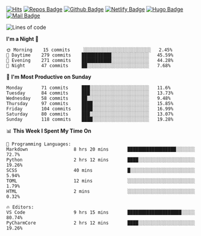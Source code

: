 

[![Hits](https://hits.seeyoufarm.com/api/count/incr/badge.svg?url=https%3A%2F%2Fgithub.com/sangm1n)](https://hits.seeyoufarm.com) 
[![Repos Badge](https://badges.pufler.dev/repos/sangm1n)](https://badges.pufler.dev)
[![Github Badge](http://img.shields.io/badge/-github-black?style=flat-square&logo=github&logoColor=white&link=https:https://github.com/sangm1n/)](https://github.com/sangm1n/)
[![Netlify Badge](https://img.shields.io/badge/-TIL-00C7B7?style=flat-square&logo=Netlify&logoColor=white&link=https://sangminlog.netlify.com)](https://sangminlog.netlify.com)
[![Hugo Badge](https://img.shields.io/badge/-techblog-FF4088?style=flat-square&logo=Hugo&logoColor=white&link=https://sangm1n.github.io)](https://sangm1n.github.io)
[![Mail Badge](http://img.shields.io/badge/-mail-D14836?style=flat-square&logo=Gmail&logoColor=white&link=mailto:dltkd96als@naver.com)](mailto:dltkd96als@naver.com/)

<!--START_SECTION:waka-->
![Lines of code](https://img.shields.io/badge/From%20Hello%20World%20I%27ve%20Written-2.3%20million%20lines%20of%20code-blue)

**I'm a Night 🦉** 

```text
🌞 Morning    15 commits     ░░░░░░░░░░░░░░░░░░░░░░░░░   2.45% 
🌆 Daytime    279 commits    ███████████░░░░░░░░░░░░░░   45.59% 
🌃 Evening    271 commits    ███████████░░░░░░░░░░░░░░   44.28% 
🌙 Night      47 commits     ██░░░░░░░░░░░░░░░░░░░░░░░   7.68%

```
📅 **I'm Most Productive on Sunday** 

```text
Monday       71 commits     ███░░░░░░░░░░░░░░░░░░░░░░   11.6% 
Tuesday      84 commits     ███░░░░░░░░░░░░░░░░░░░░░░   13.73% 
Wednesday    58 commits     ██░░░░░░░░░░░░░░░░░░░░░░░   9.48% 
Thursday     97 commits     ████░░░░░░░░░░░░░░░░░░░░░   15.85% 
Friday       104 commits    ████░░░░░░░░░░░░░░░░░░░░░   16.99% 
Saturday     80 commits     ███░░░░░░░░░░░░░░░░░░░░░░   13.07% 
Sunday       118 commits    ████░░░░░░░░░░░░░░░░░░░░░   19.28%

```


📊 **This Week I Spent My Time On** 

```text
💬 Programming Languages: 
Markdown                 8 hrs 20 mins       ██████████████████░░░░░░░   72.7% 
Python                   2 hrs 12 mins       ████░░░░░░░░░░░░░░░░░░░░░   19.26% 
SCSS                     40 mins             █░░░░░░░░░░░░░░░░░░░░░░░░   5.94% 
TOML                     12 mins             ░░░░░░░░░░░░░░░░░░░░░░░░░   1.79% 
HTML                     2 mins              ░░░░░░░░░░░░░░░░░░░░░░░░░   0.32%

🔥 Editors: 
VS Code                  9 hrs 15 mins       ████████████████████░░░░░   80.74% 
PyCharmCore              2 hrs 12 mins       ████░░░░░░░░░░░░░░░░░░░░░   19.26%

```


<!--END_SECTION:waka-->


<!--
**sangm1n/sangm1n** is a ✨ _special_ ✨ repository because its `README.md` (this file) appears on your GitHub profile.

Here are some ideas to get you started:

- 🔭 I’m currently working on ...
- 🌱 I’m currently learning ...
- 👯 I’m looking to collaborate on ...
- 🤔 I’m looking for help with ...
- 💬 Ask me about ...
- 📫 How to reach me: ...
- 😄 Pronouns: ...
- ⚡ Fun fact: ...

https://shields.io/
-->


